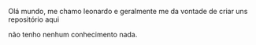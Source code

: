 Olá mundo, me chamo leonardo e geralmente me da vontade de criar uns repositório aqui


  não tenho nenhum conhecimento nada.
  
